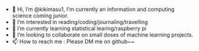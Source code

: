 - 👋 Hi, I’m @kikimasu1, I'm currently an information and computing science coming junior.
- 👀 I’m interested in reading/coding/journaling/travelling
- 🌱 I’m currently learning statistical learing/raspberry pi
- 💞️ I’m looking to collaborate on small doses of machine learning projects.
- 📫 How to reach me : Please DM me on github~~

<!---
kikimasu1/kikimasu1 is a ✨ special ✨ repository because its `README.md` (this file) appears on your GitHub profile.
You can click the Preview link to take a look at your changes.
--->
